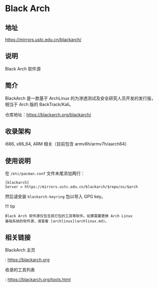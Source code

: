 # Black Arch

## 地址

<https://mirrors.ustc.edu.cn/blackarch/>

## 说明

Black Arch 软件源

## 简介

BlackArch 是一款基于 ArchLinux
的为渗透测试及安全研究人员开发的发行版，相当于 Arch 版的
BackTrack/Kali。

仓库地址：<https://blackarch.org/blackarch/>

## 收录架构

i686, x86_64, ARM 相关（目前包含 armv6h/armv7h/aarch64）

## 使用说明

在 `/etc/pacman.conf` 文件末尾添加两行：

    [blackarch]
    Server = https://mirrors.ustc.edu.cn/blackarch/$repo/os/$arch

然后请安装 `blackarch-keyring` 包以导入 GPG key。

!!! tip

    Black Arch 软件源仅包含其打包的工具等软件。如果需要更换 Arch Linux
    基础系统的软件源，请查看 [archlinux](archlinux.md)。

## 相关链接

BlackArch 主页

:   <https://blackarch.org>

收录的工具列表

:   <https://blackarch.org/tools.html>
